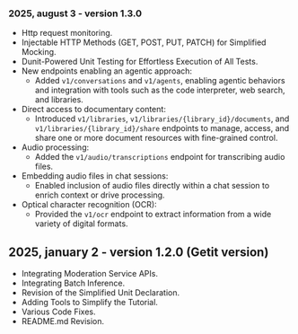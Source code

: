 ### 2025, august 3 - version 1.3.0
- Http request monitoring.
- Injectable HTTP Methods (GET, POST, PUT, PATCH) for Simplified Mocking.
- Dunit-Powered Unit Testing for Effortless Execution of All Tests.
- New endpoints enabling an agentic approach:
   - Added `v1/conversations` and `v1/agents`, enabling agentic behaviors and integration with tools such as the code interpreter, web search, and libraries.
- Direct access to documentary content:
   - Introduced `v1/libraries`, `v1/libraries/{library_id}/documents`, and `v1/libraries/{library_id}/share` endpoints to manage, access, and share one or more document resources with fine-grained control.
- Audio processing:
  - Added the `v1/audio/transcriptions` endpoint for transcribing audio files.
- Embedding audio files in chat sessions:
  - Enabled inclusion of audio files directly within a chat session to enrich context or drive processing.
- Optical character recognition (OCR):
  - Provided the `v1/ocr` endpoint to extract information from a wide variety of digital formats.


## 2025, january 2 - version 1.2.0 (Getit version)
- Integrating Moderation Service APIs.
- Integrating Batch Inference.
- Revision of the Simplified Unit Declaration.
- Adding Tools to Simplify the Tutorial.
- Various Code Fixes.
- README.md Revision.